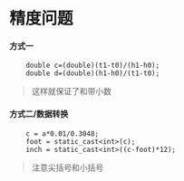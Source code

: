 # 精度问题
#### 方式一
```
    double c=(double)(t1-t0)/(h1-h0);
    double d=(double)(h1-h0)/(t1-t0);
```
> 这样就保证了和带小数
#### 方式二/数据转换
```
    c = a*0.01/0.3048;
    foot = static_cast<int>(c);
    inch = static_cast<int>((c-foot)*12);
```
> 注意尖括号和小括号
